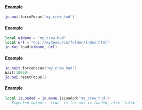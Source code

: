 <!-- #region client|jo.nui.forceFocus -->
#### Example
```lua
jo.nui.forceFocus('my_crew_hud')

```
<!-- #endregion client|jo.nui.forceFocus -->


<!-- #region client|jo.nui.load -->
#### Example
```lua
local uiName = "my_crew_hud"
local url = "nui://myResource/folder/index.html"
jo.nui.load(uiName, url)

```
<!-- #endregion client|jo.nui.load -->


<!-- #region client|jo.nui.resetFocus -->
#### Example
```lua
jo.nuit.forceFocus('my_crew_hud')
Wait(10000)
jo.nui.resetFocus()
```
<!-- #endregion client|jo.nui.resetFocus -->


<!-- #region client|jo.nui.isLoaded -->
#### Example
```lua
local isLoaded = jo.menu.isLoaded('my_crew_hud')
-- Expected output: `true` is the nui is loaded, else `false`
```
<!-- #endregion client|jo.nui.isLoaded -->